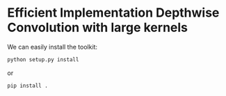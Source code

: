 # Efficient Implementation Depthwise Convolution with large kernels

We can easily install the toolkit:
```bash
python setup.py install
```
or 
```bash
pip install .
```